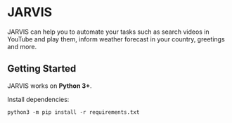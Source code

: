# JARVIS

JARVIS can help you to automate your tasks such as search videos in YouTube and play them, inform weather forecast in your country, greetings and more.

## Getting Started

JARVIS works on **Python 3+**.

Install dependencies:

```
python3 -m pip install -r requirements.txt
```
